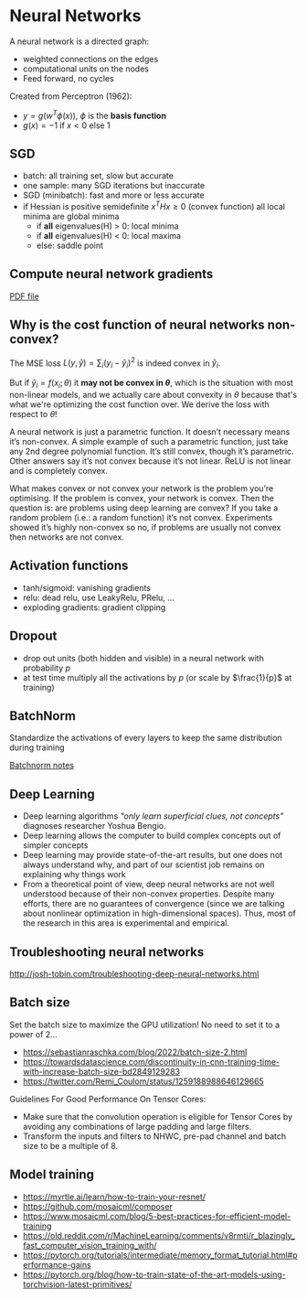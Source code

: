 # Neural Networks

A neural network is a directed graph:

- weighted connections on the edges
- computational units on the nodes
- Feed forward, no cycles

Created from Perceptron (1962):

- $y=g(w^{T}\phi(x))$, $\phi$ is the **basis function**
- $g(x) = -1$ if $x<0$ else $1$

## SGD

- batch: all training set, slow but accurate
- one sample: many SGD iterations but inaccurate
- SGD (minibatch): fast and more or less accurate
- if Hessian is positive semidefinite $x^{T}Hx \ge 0$ (convex function) all local minima are global minima
  - if **all** eigenvalues(H) > 0: local minima
  - if **all** eigenvalues(H) < 0: local maxima
  - else: saddle point

## Compute neural network gradients

[PDF file](./Computing%20Neural%20Network%20Gradients.pdf)

## Why is the cost function of neural networks non-convex?

The MSE loss $L(y, \hat{y})=\sum_i (y_i- \hat y_i)^2$ is indeed convex in $\hat y_i$.

But if $\hat y_i = f(x_i ; \theta)$ it **may not be convex in $\theta$**, which is the situation with most non-linear models, and we actually care about convexity in $\theta$ because that's what we're optimizing the cost function over. We derive the loss with respect to $\theta$!

A neural network is just a parametric function. It doesn’t necessary means it’s non-convex. A simple example of such a parametric function, just take any 2nd degree polynomial function. It’s still convex, though it’s parametric. Other answers say it’s not convex because it’s not linear. ReLU is not linear and is completely convex.

What makes convex or not convex your network is the problem you’re optimising. If the problem is convex, your network is convex. Then the question is: are problems using deep learning are convex? If you take a random problem (i.e.: a random function) it’s not convex. Experiments showed it’s highly non-convex so no, if problems are usually not convex then networks are not convex.

## Activation functions

- tanh/sigmoid: vanishing gradients
- relu: dead relu, use LeakyRelu, PRelu, ...
- exploding gradients: gradient clipping

## Dropout

- drop out units (both hidden and visible) in a neural network with probability $p$
- at test time multiply all the activations by $p$ (or scale by $\frac{1}{p}$ at training)

## BatchNorm

Standardize the activations of every layers to keep the same distribution during training

[Batchnorm notes](./batchnorm/batchnorm.md)

## Deep Learning

- Deep learning algorithms *"only learn superficial clues, not concepts"* diagnoses researcher Yoshua Bengio.
- Deep learning allows the computer to build complex concepts out of simpler concepts
- Deep learning may provide state-of-the-art results, but one does not always understand why, and part of our scientist job remains on explaining why things work
- From a theoretical point of view, deep neural networks are not well understood because of their non-convex properties. Despite many efforts, there are no guarantees of convergence (since we are talking about nonlinear optimization in high-dimensional spaces). Thus, most of the research in this area is experimental and empirical.

## Troubleshooting neural networks

<http://josh-tobin.com/troubleshooting-deep-neural-networks.html>

## Batch size

Set the batch size to maximize the GPU utilization! No need to set it to a power of 2...

- <https://sebastianraschka.com/blog/2022/batch-size-2.html>
- <https://towardsdatascience.com/discontinuity-in-cnn-training-time-with-increase-batch-size-bd2849129283>
- <https://twitter.com/Remi_Coulom/status/1259188988646129665>

Guidelines For Good Performance On Tensor Cores:

- Make sure that the convolution operation is eligible for Tensor Cores by avoiding any combinations of large padding and large filters.
- Transform the inputs and filters to NHWC, pre-pad channel and batch size to be a multiple of 8.

## Model training

- <https://myrtle.ai/learn/how-to-train-your-resnet/>
- <https://github.com/mosaicml/composer>
- <https://www.mosaicml.com/blog/5-best-practices-for-efficient-model-training>
- <https://old.reddit.com/r/MachineLearning/comments/v8rmtj/r_blazingly_fast_computer_vision_training_with/>
- <https://pytorch.org/tutorials/intermediate/memory_format_tutorial.html#performance-gains>
- <https://pytorch.org/blog/how-to-train-state-of-the-art-models-using-torchvision-latest-primitives/>
